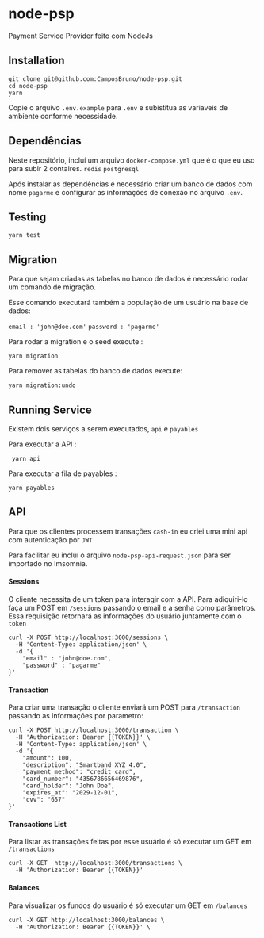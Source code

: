 node-psp
=============
Payment Service Provider feito com NodeJs

## Installation

```
git clone git@github.com:CamposBruno/node-psp.git
cd node-psp
yarn
```

Copie o arquivo `.env.example` para `.env` e subistitua as variaveis de ambiente conforme necessidade.

## Dependências
Neste repositório, incluí um arquivo `docker-compose.yml` que é o que eu uso para subir 2 contaires. 
`redis`
`postgresql`

Após instalar as dependências é necessário criar um banco de dados com nome `pagarme` e configurar as 
informações de conexão no arquivo `.env`.


## Testing
```
yarn test
```

## Migration
Para que sejam criadas as tabelas no banco de dados é necessário rodar um comando de migração. 

Esse comando executará também a população de um usuário na base de dados:

`email : 'john@doe.com'`
`password : 'pagarme'` 

Para rodar a migration e o seed execute :

````
yarn migration
````

Para remover as tabelas do banco de dados execute:
````
yarn migration:undo
````

## Running Service
Existem dois serviços a serem executados, `api`  e `payables`

Para executar a API :
```
 yarn api
```

Para executar a fila de payables :
````
yarn payables
````

## API
Para que os clientes processem transações `cash-in` eu criei uma mini api com autenticação por `JWT`

Para facilitar eu incluí o arquivo `node-psp-api-request.json` para ser importado no Imsomnia.

#### Sessions
O cliente necessita de um token para interagir com a API. 
Para adiquiri-lo faça um POST em `/sessions` passando o email e a senha como parâmetros. 
Essa requisição retornará as informações do usuário juntamente com o `token`

````
curl -X POST http://localhost:3000/sessions \
  -H 'Content-Type: application/json' \
  -d '{
	"email" : "john@doe.com",
	"password" : "pagarme"
}'
````

#### Transaction
Para criar uma transação o cliente enviará um POST para `/transaction` passando as informações por parametro:
````
curl -X POST http://localhost:3000/transaction \
  -H 'Authorization: Bearer {{TOKEN}}' \
  -H 'Content-Type: application/json' \
  -d '{
	"amount": 100,
	"description": "Smartband XYZ 4.0",
	"payment_method": "credit_card",
	"card_number": "4356786656469876",
	"card_holder": "John Doe",
	"expires_at": "2029-12-01",
	"cvv": "657"
}'
````

#### Transactions List
Para listar as transações feitas por esse usuário é só executar um GET em `/transactions`
````
curl -X GET  http://localhost:3000/transactions \
  -H 'Authorization: Bearer {{TOKEN}}' 
````

#### Balances
Para visualizar os fundos do usuário é só executar um GET em `/balances`
````
curl -X GET http://localhost:3000/balances \
  -H 'Authorization: Bearer {{TOKEN}}' \
````

